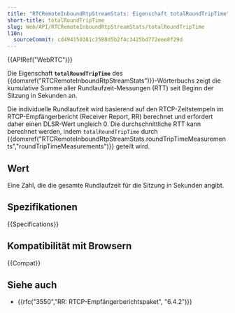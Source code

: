 ```yaml
---
title: "RTCRemoteInboundRtpStreamStats: Eigenschaft totalRoundTripTime"
short-title: totalRoundTripTime
slug: Web/API/RTCRemoteInboundRtpStreamStats/totalRoundTripTime
l10n:
  sourceCommit: cd494150381c2588d5b2f4c3425bd772eee8f29d
---
```


{{APIRef("WebRTC")}}

Die Eigenschaft **`totalRoundTripTime`** des {{domxref("RTCRemoteInboundRtpStreamStats")}}-Wörterbuchs zeigt die kumulative Summe aller Rundlaufzeit-Messungen (RTT) seit Beginn der Sitzung in Sekunden an.

Die individuelle Rundlaufzeit wird basierend auf den RTCP-Zeitstempeln im RTCP-Empfängerbericht (Receiver Report, RR) berechnet und erfordert daher einen DLSR-Wert ungleich 0. Die durchschnittliche RTT kann berechnet werden, indem `totalRoundTripTime` durch {{domxref("RTCRemoteInboundRtpStreamStats.roundTripTimeMeasurements","roundTripTimeMeasurements")}} geteilt wird.

## Wert

Eine Zahl, die die gesamte Rundlaufzeit für die Sitzung in Sekunden angibt.

## Spezifikationen

{{Specifications}}

## Kompatibilität mit Browsern

{{Compat}}

## Siehe auch

- {{rfc("3550","RR: RTCP-Empfängerberichtspaket", "6.4.2")}}
